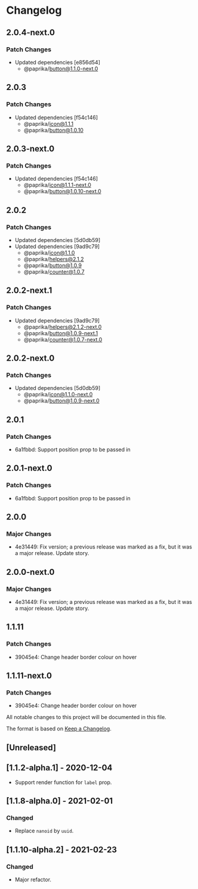 # Changelog

## 2.0.4-next.0

### Patch Changes

- Updated dependencies [e856d54]
  - @paprika/button@1.1.0-next.0

## 2.0.3

### Patch Changes

- Updated dependencies [f54c146]
  - @paprika/icon@1.1.1
  - @paprika/button@1.0.10

## 2.0.3-next.0

### Patch Changes

- Updated dependencies [f54c146]
  - @paprika/icon@1.1.1-next.0
  - @paprika/button@1.0.10-next.0

## 2.0.2

### Patch Changes

- Updated dependencies [5d0db59]
- Updated dependencies [9ad9c79]
  - @paprika/icon@1.1.0
  - @paprika/helpers@2.1.2
  - @paprika/button@1.0.9
  - @paprika/counter@1.0.7

## 2.0.2-next.1

### Patch Changes

- Updated dependencies [9ad9c79]
  - @paprika/helpers@2.1.2-next.0
  - @paprika/button@1.0.9-next.1
  - @paprika/counter@1.0.7-next.0

## 2.0.2-next.0

### Patch Changes

- Updated dependencies [5d0db59]
  - @paprika/icon@1.1.0-next.0
  - @paprika/button@1.0.9-next.0

## 2.0.1

### Patch Changes

- 6a1fbbd: Support position prop to be passed in

## 2.0.1-next.0

### Patch Changes

- 6a1fbbd: Support position prop to be passed in

## 2.0.0

### Major Changes

- 4e31449: Fix version; a previous release was marked as a fix, but it was a major release. Update story.

## 2.0.0-next.0

### Major Changes

- 4e31449: Fix version; a previous release was marked as a fix, but it was a major release. Update story.

## 1.1.11

### Patch Changes

- 39045e4: Change header border colour on hover

## 1.1.11-next.0

### Patch Changes

- 39045e4: Change header border colour on hover

All notable changes to this project will be documented in this file.

The format is based on [Keep a Changelog](https://keepachangelog.com/en/1.0.0/).

## [Unreleased]

## [1.1.2-alpha.1] - 2020-12-04

- Support render function for `label` prop.

## [1.1.8-alpha.0] - 2021-02-01

### Changed

- Replace `nanoid` by `uuid`.

## [1.1.10-alpha.2] - 2021-02-23

### Changed

- Major refactor.
